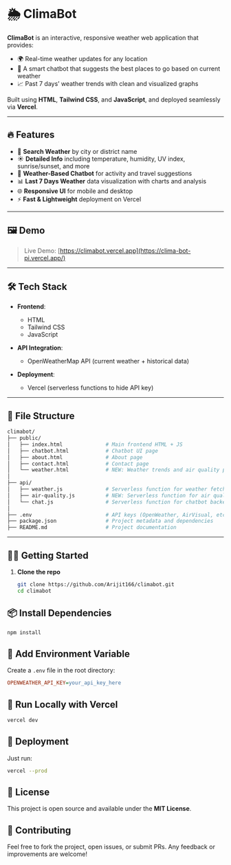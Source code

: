 # 🌦️ ClimaBot

**ClimaBot** is an interactive, responsive weather web application that provides:

- 🌍 Real-time weather updates for any location  
- 💬 A smart chatbot that suggests the best places to go based on current weather  
- 📈 Past 7 days’ weather trends with clean and visualized graphs

Built using **HTML**, **Tailwind CSS**, and **JavaScript**, and deployed seamlessly via **Vercel**.

---

## 🔥 Features

- 🔎 **Search Weather** by city or district name
- ☀️ **Detailed Info** including temperature, humidity, UV index, sunrise/sunset, and more
- 🤖 **Weather-Based Chatbot** for activity and travel suggestions
- 📊 **Last 7 Days Weather** data visualization with charts and analysis
- 🌐 **Responsive UI** for mobile and desktop
- ⚡ **Fast & Lightweight** deployment on Vercel

---

## 🖼️ Demo

> Live Demo: [https://climabot.vercel.app](https://clima-bot-pi.vercel.app/)  
---

## 🛠️ Tech Stack

- **Frontend**:  
  - HTML  
  - Tailwind CSS  
  - JavaScript  

- **API Integration**:  
  - OpenWeatherMap API (current weather + historical data)

- **Deployment**:  
  - Vercel (serverless functions to hide API key)

---

## 📁 File Structure

```bash
climabot/
├── public/
│   ├── index.html              # Main frontend HTML + JS
│   ├── chatbot.html            # Chatbot UI page
│   ├── about.html              # About page
│   ├── contact.html            # Contact page
│   └── weather.html            # NEW: Weather trends and air quality page
│
├── api/
│   ├── weather.js              # Serverless function for weather fetch
│   ├── air-quality.js          # NEW: Serverless function for air quality index
│   └── chat.js                 # Serverless function for chatbot backend
│
├── .env                        # API keys (OpenWeather, AirVisual, etc.)
├── package.json                # Project metadata and dependencies
├── README.md                   # Project documentation
```


---

## 🧑‍💻 Getting Started

1. **Clone the repo**  
   ```bash
   git clone https://github.com/Arijit166/climabot.git
   cd climabot
   
## 📦 Install Dependencies

```bash
npm install
```

## 🔐 Add Environment Variable

Create a `.env` file in the root directory:

```ini
OPENWEATHER_API_KEY=your_api_key_here
```

## 🧪 Run Locally with Vercel

```bash
vercel dev
```

## 🚀 Deployment

Just run:

```bash
vercel --prod
```

## 📄 License

This project is open source and available under the **MIT License**.

## 🤝 Contributing

Feel free to fork the project, open issues, or submit PRs. Any feedback or improvements are welcome!

